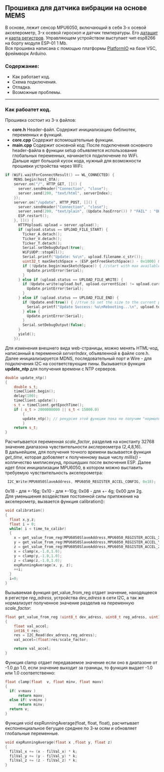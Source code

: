 ## Прошивка для датчика вибрации на основе MEMS

В основе, лежит сенсор MPU6050, включающий в себя 3-х осевой акселерометр, 3-x осевой гироскоп и датчик температуры. Его [даташит](https://invensense.tdk.com/wp-content/uploads/2015/02/MPU-6000-Datasheet1.pdf) и [карта регистров](https://invensense.tdk.com/wp-content/uploads/2015/02/MPU-6000-Register-Map1.pdf).
Управляющем устройством выступает чип esp8266 на борту модуля ESP-01 1 Mb.    
Вся прошивка написана с помощью платформы [PlatformIO](https://platformio.org/) на базе VSC, фреймворк Arduino.
 
### Содержание:
* Как работает код.
* Схема подключения.
* Отладка.
* Возможные проблемы.
---
### Как рабоатет код.
Прошивка состоит из 3-x файлов:
* **core.h** 
Header-файл. Содержит инициализацию библиотек, переменных и функций. 
* **core.cpp** 
Содержит вспомошательные функции.
* **main.cpp**
Содержит основной код:
После подключения основного header-файла в функции setup объявляется использование глобальных переменных, начинается подключение по WiFi.   
Дальше идет большой кусок кода, нужный для возможности прошивки устройства через WiFi:   
``` CPP
if (WiFi.waitForConnectResult() == WL_CONNECTED) {
    MDNS.begin(host_OTA);
    server.on("/", HTTP_GET, []() {
      server.sendHeader("Connection", "close");
      server.send(200, "text/html", serverIndex);
    });
    server.on("/update", HTTP_POST, []() {
      server.sendHeader("Connection", "close");
      server.send(200, "text/plain", (Update.hasError()) ? "FAIL" : "OK");
      ESP.restart();
    }, []() {
      HTTPUpload& upload = server.upload();
      if (upload.status == UPLOAD_FILE_START) {
        Ticker_A.detach();
        Ticker_V.detach();
        Ticker_T.detach();
        Serial.setDebugOutput(true);
        WiFiUDP::stopAll();
        Serial.printf("Update: %s\n", upload.filename.c_str());
        uint32_t maxSketchSpace = (ESP.getFreeSketchSpace() - 0x1000) & 0xFFFFF000;
        if (!Update.begin(maxSketchSpace)) { //start with max available size
          Update.printError(Serial);
        }
      } else if (upload.status == UPLOAD_FILE_WRITE) {
        if (Update.write(upload.buf, upload.currentSize) != upload.currentSize) {
          Update.printError(Serial);
        }
      } else if (upload.status == UPLOAD_FILE_END) {
        if (Update.end(true)) { //true to set the size to the current progress
          Serial.printf("Update Success: %u\nRebooting...\n", upload.totalSize);
        } else {
          Update.printError(Serial);
        }
        Serial.setDebugOutput(false);
      }
      yield();
    });
```    
Для изменения внешнего вида web-страницы, можно менять HTML-код, написанный в переменной *serverIndex*, объявленной в файле core.h.     
Далее инициализируется MDNS, последовательный порт и Wire - для подключения I2C на соответствующие пины. Вызывается функция **update_ntp** для получения времени с NTP серверов. 
``` CPP
double update_ntp() 
{
    double s_t; 
    timeClient.begin(); 
    delay(100);
    timeClient.update();
    s_t = timeClient.getEpochTime();
    if ( s_t > 2000000000 || s_t < 15000.0)
        {
        update_ntp(); // рекурсия этой функции пока не получим "нормальное" время
        }
    return s_t;
}
```    
Расчитывается переменная *scale_factor*, разделив на константу 32768 значение диапазона чувствительности акслереометра (2,4,8,16).    
В дальнейшем, для получения точного времени вызывается функция *get_time*, которая добовляет к полученному выше числу *millis()* - колличество миллисекунд, прошедших после включения ESP. Далее идет блок инициализации MPU6050, в котором можно выставить требуемую чувствительность акселерометра:
``` CPP
 I2C_Write(MPU6050SlaveAddress, MPU6050_REGISTER_ACCEL_CONFIG, 0x18);
```
0x18 - для +-16g; 0x10 - для +-10g; 0x08 - для +- 4g; 0x00 для 2g.    
Для уменьшения воздействия постоянной силы притяжения на акселерометр, вызвается функция calibration():
``` CPP
void calibration()
{
  float x,y,z;
  float i = 0;
  while( i < time_to_calibr)
  {
    x = get_value_from_reg(MPU6050SlaveAddress,MPU6050_REGISTER_ACCEL_XOUT_H,scale_factor);
    y = get_value_from_reg(MPU6050SlaveAddress,MPU6050_REGISTER_ACCEL_YOUT_H,scale_factor);
    z = get_value_from_reg(MPU6050SlaveAddress,MPU6050_REGISTER_ACCEL_ZOUT_H,scale_factor);
    x = clamp(x,-1.0,1.0);
    y = clamp(y,-1.0,1.0);
    z = clamp(z,-1.0,1.0);
    expRunningAverage(x, y, z);
    ++i;
  }
  i=0;
}
```    
Вызываемая функция get_value_from_reg отдает значение, находящееся в регистре *reg_adress*, устройства *dev_adress* в сети I2C, а так же нормализует полученное значение разделив на переменную *scale_factor*:
``` CPP
float get_value_from_reg (uint8_t dev_adress, uint8_t reg_adress, uint16_t scale_factor)
{
    float val_accel;
    int16_t res;
    res = I2C_Read(dev_adress,reg_adress);
    val_accel=(float)res/scale_factor;

    return val_accel;
}
```   
Функция clamp отдает передаваемое значение если оно в диапазоне от -1.0 до 1.0, если значение выходит за границы, то функция выдает -1.0 или 1.0 соответственно:
``` CPP
float clamp(float  v, float minv, float maxv)
{
  if( v>maxv )
      return maxv;
  else if( v<minv )
      return minv;
  return v;
}
```    
Функция void expRunningAverage(float, float, float), расчитывает експоненциальное бегущее среднее по 3-м осям и обновляет глобальные переменные.
``` CPP
void expRunningAverage(float x ,float y, float z)
{
  filVal_x += (x - filVal_x) * k;
  filVal_y += (y - filVal_y) * k;
  filVal_z += (z - filVal_z) * k;
}
```

